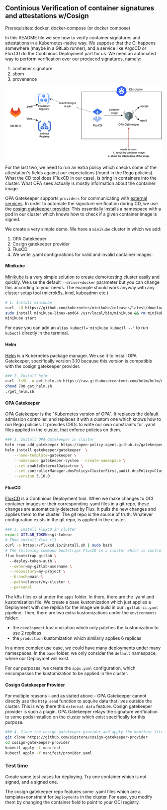 ## Continious Verification of container signatures and attestations w/Cosign

Prerequisites: docker, docker-compose (or docker compose)

In this README file we see how to verify container signatures and attestations in a Kubernetes-native way. We suppose that the CI happens somewhere (maybe in a GitLab runner), and a service like ArgoCD or FluxCD do the Continious Deployment part for us. We need an automated way to perform verification over our produced signatures, namely:
1. container signature
2. sbom
3. provenance

![alt text](/assets/cicd-aeros.drawio.png)

For the last two, we need to run an extra policy which checks some of the attestation's fields against our expectations (found in the Rego policies). What the CD tool does (FluxCD in our case), is bring in containers into the cluster. What OPA sees actually is mostly information about the container image.

OPA Gatekeeper supports `providers` for communicating with [external services](https://open-policy-agent.github.io/gatekeeper/website/docs/externaldata/). In order to automate the signature verification during CD, we use the [cosign gatekeeper provider](https://github.com/sigstore/cosign-gatekeeper-provider). This essentially installs a namespace with a pod in our cluster which knows how to check if a given container image is signed.

We create a very simple demo. We have a `minikube` cluster in which we add:
1. OPA Gatekeeper
2. Cosign gatekeeper provider
3. FluxCD
4. We write .yaml configurations for valid and invalid container images.

#### Minikube
[Minikube](https://minikube.sigs.k8s.io/docs/start/?arch=%2Fwindows%2Fx86-64%2Fstable%2F.exe+download) is a very simple solution to create demo/testing cluster easily and quickly. We use the default `--driver=docker` parameter but you can change this according to your needs. The example should work anyway with any cluster setup tool (microk8s, kind, kubeadmn etc.)

```sh
# 1. Install minikube
curl -LO https://github.com/kubernetes/minikube/releases/latest/download/minikube-linux-amd64
sudo install minikube-linux-amd64 /usr/local/bin/minikube && rm minikube-linux-amd64
minikube start
```

For ease you can add an `alias kubectl='minikube kubectl --'` to run `kubectl` directly in the terminal.

#### Helm
[Helm](https://helm.sh/) is a Kubernetes package manager. We use it to install OPA Gatekeeper, specifically version 3.10 because this version is compatible with the cosign gatekeeper provider.

```sh
### 2. Install helm
curl -fsSL -o get_helm.sh https://raw.githubusercontent.com/helm/helm/main/scripts/get-helm-3
chmod 700 get_helm.sh
./get_helm.sh
```

#### OPA Gatekeeper
[OPA Gatekeeper](https://github.com/open-policy-agent/gatekeeper) is the "Kubernetes version of OPA". It replaces the default admission controller, and replaces it with a custom one which knows how to run Rego policies. It provides CRDs to write our own constraints for .yaml files applied in the cluster, that enforce policies on them.

```sh
### 3. Install OPA Gatekeeper in cluster
helm repo add gatekeeper https://open-policy-agent.github.io/gatekeeper/charts
helm install gatekeeper/gatekeeper  \
    --name-template=gatekeeper \
    --namespace gatekeeper-system --create-namespace \
    --set enableExternalData=true \
    --set controllerManager.dnsPolicy=ClusterFirst,audit.dnsPolicy=ClusterFirst \
    --version 3.10.0
```

#### FluxCD
[FluxCD](https://fluxcd.io/) is a Continious Deployment tool. When we make changes to OCI container images or their corresponding .yaml files in a git repo, these changes are automatically detected by Flux. It pulls the new changes and applies them to the cluster. The git repo is the source of truth. Whatever configuration exists in the git repo, is applied in the cluster.

```sh
### 3. Install FluxCD in cluster
export GITLAB_TOKEN=<gl-token>
# Then install flux cli
curl -s https://fluxcd.io/install.sh | sudo bash
# The following command bootstraps FluxCD in a cluster which is controlled by a personal project in GitLab, not a group project (see flux documentation for more on that)
flux bootstrap gitlab \  
  --deploy-token-auth \
  --owner=my-gitlab-username \
  --repository=my-project \
  --branch=main \
  --path=cluster/my-cluster \
  --personal
```

The k8s files exist under the `apps` folder. In there, there are the .yaml and kustomization file. We create a base kustomization which just applies a Deployment with one replica for the image we build in our `.gitlab-ci.yaml` pipeline. 
Then, there are two extra kustomizations under the `environments` folder:
- the `development` kustomization which only patches the kustomization to use 2 replicas
- the `production` kustomization which similarly applies 6 replicas

In a more complex use case, we could have many deployments under many namespaces. In the `base` folder, we only consider the `default` namespace, where our Deploymet will exist.

For our purposes, we create the `apps.yaml` configuration, which encompasses the kustomization to be applied in the cluster.
 


#### Cosign Gatekeeper Provider
For multiple reasons - and as stated above - OPA Gatekeeper cannot directly use the `http.send` function to acquire data that lives outside the cluster. This is why there this `external data` feature. Cosign gatekeeper provider is such a plugin. OPA Gatekeeper relays the signature verification to some pods installed on the cluster which exist specifically for this purpose.

```sh
### 4. Clone the cosign-gatekeeper-provider and apply the manifest files
git clone https://github.com/sigstore/cosign-gatekeeper-provider
cd cosign-gatekeeper-provider
kubectl apply -f manifest
kubectl apply -f manifest/provider.yaml
```

### Test time

Create some test cases for deploying. Try one container which is not signed, and a signed one. 

The cosign gatekeeper repo features some .yaml files which are a template+constraint for `Deployments` in the cluster. For ease, you modify them by changing the container field to point to your OCI registry.


